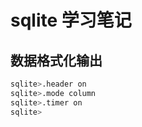 # sqlite 学习笔记

## 数据格式化输出

```bash
sqlite>.header on
sqlite>.mode column
sqlite>.timer on
sqlite>
```
